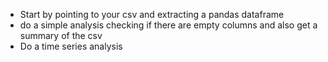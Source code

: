 - Start by pointing to your csv and extracting a pandas dataframe
- do a simple analysis checking if there are empty columns and also get a summary of the csv
- Do a time series analysis 